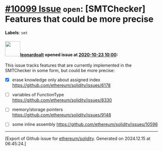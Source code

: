 # [\#10099 Issue](https://github.com/ethereum/solidity/issues/10099) `open`: [SMTChecker] Features that could be more precise
**Labels**: `smt`


#### <img src="https://avatars.githubusercontent.com/u/504195?u=ce2facd14af9fd474ebff49f0d44891f56f7500f&v=4" width="50">[leonardoalt](https://github.com/leonardoalt) opened issue at [2020-10-23 10:00](https://github.com/ethereum/solidity/issues/10099):

This issue tracks features that are currently implemented in the SMTChecker in some form, but could be more precise:

- [x] erase knowledge only about assigned index https://github.com/ethereum/solidity/issues/6178
- [ ] variables of FunctionType https://github.com/ethereum/solidity/issues/8330
- [ ] memory/storage pointers https://github.com/ethereum/solidity/issues/9148
- [ ] some inline assembly https://github.com/ethereum/solidity/issues/10596




-------------------------------------------------------------------------------



[Export of Github issue for [ethereum/solidity](https://github.com/ethereum/solidity). Generated on 2024.12.15 at 06:45:24.]
